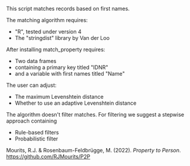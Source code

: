 This script matches records based on first names. 

The matching algorithm requires:
- "R", tested under version 4
- The "stringdist" library by Van der Loo

After installing match_property requires:
- Two data frames
- containing a primary key titled "IDNR"
- and a variable with first names titled "Name"

The user can adjust:
- The maximum Levenshtein distance
- Whether to use an adaptive Levenshtein distance

The algorithm doesn't filter matches. For filtering we suggest a stepwise approach containing
- Rule-based filters
- Probabilistic filter

Mourits, R.J. & Rosenbaum-Feldbrügge, M. (2022). _Property to Person_. https://github.com/RJMourits/P2P
